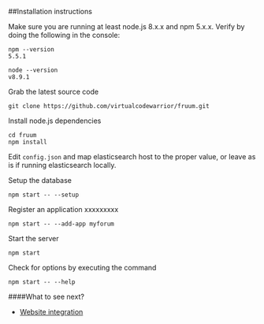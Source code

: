 
##Installation instructions

Make sure you are running at least node.js 8.x.x and npm 5.x.x. Verify by doing the following in the console:

```
npm --version
5.5.1

node --version
v8.9.1
```

Grab the latest source code

```
git clone https://github.com/virtualcodewarrior/fruum.git
```

Install node.js dependencies

```
cd fruum
npm install
```

Edit ```config.json``` and map elasticsearch host to the proper value, or leave as is if running elasticsearch locally.

Setup the database

```
npm start -- --setup
```
Register an application xxxxxxxxx

```
npm start -- --add-app myforum
```
Start the server

```
npm start
```

Check for options by executing the command

```
npm start -- --help
```

####What to see next?

 - [Website integration](website-integration.md)

